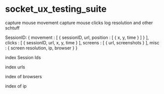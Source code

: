 socket_ux_testing_suite
=======================

capture mouse movement
capture mouse clicks
log resolution and other schtuff

SessionID:
{
  movement : [ 
{ 
sessionID, url, position : 
[ 
{ x, y, time }
] 
} ],
	clicks : [
		{
		sessionID, url, x, y, time 
		} ],
	screens : [ { url, screenshots } ],
	misc : {
		screen resolution, ip, browser
		}
	}

index Session Ids

index urls

index of browsers

index of ip

